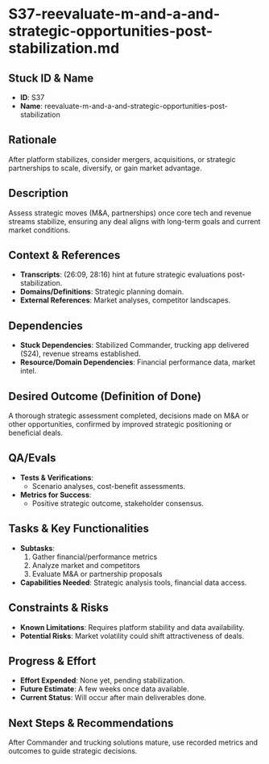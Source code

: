 # S37-reevaluate-m-and-a-and-strategic-opportunities-post-stabilization.md

## Stuck ID & Name

- **ID**: S37
- **Name**: reevaluate-m-and-a-and-strategic-opportunities-post-stabilization

## Rationale

After platform stabilizes, consider mergers, acquisitions, or strategic
partnerships to scale, diversify, or gain market advantage.

## Description

Assess strategic moves (M&A, partnerships) once core tech and revenue streams
stabilize, ensuring any deal aligns with long-term goals and current market
conditions.

## Context & References

- **Transcripts**: (26:09, 28:16) hint at future strategic evaluations
  post-stabilization.
- **Domains/Definitions**: Strategic planning domain.
- **External References**: Market analyses, competitor landscapes.

## Dependencies

- **Stuck Dependencies**: Stabilized Commander, trucking app delivered (S24),
  revenue streams established.
- **Resource/Domain Dependencies**: Financial performance data, market intel.

## Desired Outcome (Definition of Done)

A thorough strategic assessment completed, decisions made on M&A or other
opportunities, confirmed by improved strategic positioning or beneficial deals.

## QA/Evals

- **Tests & Verifications**:
  - Scenario analyses, cost-benefit assessments.
- **Metrics for Success**:
  - Positive strategic outcome, stakeholder consensus.

## Tasks & Key Functionalities

- **Subtasks**:
  1. Gather financial/performance metrics
  2. Analyze market and competitors
  3. Evaluate M&A or partnership proposals
- **Capabilities Needed**: Strategic analysis tools, financial data access.

## Constraints & Risks

- **Known Limitations**: Requires platform stability and data availability.
- **Potential Risks**: Market volatility could shift attractiveness of deals.

## Progress & Effort

- **Effort Expended**: None yet, pending stabilization.
- **Future Estimate**: A few weeks once data available.
- **Current Status**: Will occur after main deliverables done.

## Next Steps & Recommendations

After Commander and trucking solutions mature, use recorded metrics and outcomes
to guide strategic decisions.
